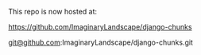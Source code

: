 This repo is now hosted at:

https://github.com/ImaginaryLandscape/django-chunks

git@github.com:ImaginaryLandscape/django-chunks.git
